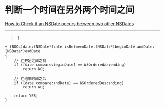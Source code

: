 # 判断一个时间在另外两个时间之间
[How to Check if an NSDate occurs between two other NSDates](https://stackoverflow.com/questions/1072848/how-to-check-if-an-nsdate-occurs-between-two-other-nsdates)

___



> 1

```objc
+ (BOOL)date:(NSDate*)date isBetweenDate:(NSDate*)beginDate andDate:(NSDate*)endDate
{
  	// 在开始之间之前
    if ([date compare:beginDate] == NSOrderedAscending)
        return NO;

  	// 在结束时间之后
    if ([date compare:endDate] == NSOrderedDescending) 
        return NO;

    return YES;
}
```

